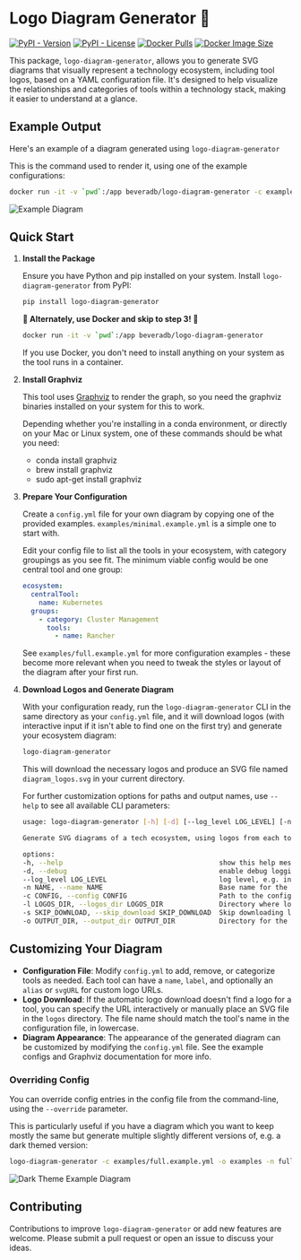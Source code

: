 # Logo Diagram Generator 🎨

[![PyPI - Version](https://img.shields.io/pypi/v/logo-diagram-generator)](https://pypi.org/project/logo-diagram-generator/)
[![PyPI - License](https://img.shields.io/pypi/l/logo-diagram-generator)](https://github.com/beveradb/logo-diagram-generator/blob/main/LICENSE)
[![Docker Pulls](https://img.shields.io/docker/pulls/beveradb/logo-diagram-generator)](https://hub.docker.com/r/beveradb/logo-diagram-generator)
[![Docker Image Size](https://img.shields.io/docker/image-size/beveradb/logo-diagram-generator)](https://hub.docker.com/r/beveradb/logo-diagram-generator)

This package, `logo-diagram-generator`, allows you to generate SVG diagrams that visually represent a technology ecosystem, including tool logos, based on a YAML configuration file. It's designed to help visualize the relationships and categories of tools within a technology stack, making it easier to understand at a glance.

## Example Output

Here's an example of a diagram generated using `logo-diagram-generator`

This is the command used to render it, using one of the example configurations:
```bash
docker run -it -v `pwd`:/app beveradb/logo-diagram-generator -c examples/full.example.yml -o examples -n full.example
```

![Example Diagram](examples/full.example_logos.png)

## Quick Start

1. **Install the Package**

   Ensure you have Python and pip installed on your system. Install `logo-diagram-generator` from PyPI:

   ```bash
   pip install logo-diagram-generator
   ```

   **🐳 Alternately, use Docker and skip to step 3! 🎉**
   ```bash
   docker run -it -v `pwd`:/app beveradb/logo-diagram-generator
   ```
   If you use Docker, you don't need to install anything on your system as the tool runs in a container.

2. **Install Graphviz**

   This tool uses [Graphviz](https://graphviz.org/) to render the graph, so you need the graphviz binaries installed on your system for this to work.

   Depending whether you're installing in a conda environment, or directly on your Mac or Linux system, one of these commands should be what you need:

   - conda install graphviz
   - brew install graphviz
   - sudo apt-get install graphviz

3. **Prepare Your Configuration**

   Create a `config.yml` file for your own diagram by copying one of the provided examples. `examples/minimal.example.yml` is a simple one to start with.
   
   Edit your config file to list all the tools in your ecosystem, with category groupings as you see fit. The minimum viable config would be one central tool and one group:

   ```yaml
   ecosystem:
     centralTool:
       name: Kubernetes
     groups:
       - category: Cluster Management
         tools:
           - name: Rancher
   ```

   See `examples/full.example.yml` for more configuration examples - these become more relevant when you need to tweak the styles or layout of the diagram after your first run.

4. **Download Logos and Generate Diagram**

   With your configuration ready, run the `logo-diagram-generator` CLI in the same directory as your `config.yml` file, and it will download logos (with interactive input if it isn't able to find one on the first try) and generate your ecosystem diagram:

   ```bash
   logo-diagram-generator
   ```

   This will download the necessary logos and produce an SVG file named `diagram_logos.svg` in your current directory.

   For further customization options for paths and output names, use `--help` to see all available CLI parameters:

   ```bash
   usage: logo-diagram-generator [-h] [-d] [--log_level LOG_LEVEL] [-n NAME] [-c CONFIG] [-l LOGOS_DIR] [-s SKIP_DOWNLOAD] [-o OUTPUT_DIR]

   Generate SVG diagrams of a tech ecosystem, using logos from each tool organised into groups around a central logo.

   options:
   -h, --help                                       show this help message and exit
   -d, --debug                                      enable debug logging, equivalent to --log_level=debug
   --log_level LOG_LEVEL                            log level, e.g. info, debug, warning (default: info)
   -n NAME, --name NAME                             Base name for the output SVG files.
   -c CONFIG, --config CONFIG                       Path to the configuration file.
   -l LOGOS_DIR, --logos_dir LOGOS_DIR              Directory where logos are stored.
   -s SKIP_DOWNLOAD, --skip_download SKIP_DOWNLOAD  Skip downloading logos before generating.
   -o OUTPUT_DIR, --output_dir OUTPUT_DIR           Directory for the output SVG diagram.
   ```

## Customizing Your Diagram

- **Configuration File**: Modify `config.yml` to add, remove, or categorize tools as needed. Each tool can have a `name`, `label`, and optionally an `alias` or `svgURL` for custom logo URLs.
- **Logo Download**: If the automatic logo download doesn't find a logo for a tool, you can specify the URL interactively or manually place an SVG file in the `logos` directory. The file name should match the tool's name in the configuration file, in lowercase.
- **Diagram Appearance**: The appearance of the generated diagram can be customized by modifying the `config.yml` file. See the example configs and Graphviz documentation for more info.

### Overriding Config

You can override config entries in the config file from the command-line, using the `--override` parameter.

This is particularly useful if you have a diagram which you want to keep mostly the same but generate multiple slightly different versions of, e.g. a dark themed version:

```bash
logo-diagram-generator -c examples/full.example.yml -o examples -n full.example.dark --override 'style.diagramBackgroundColor=#333333' --override 'style.groupLabelFontcolor=#ffffff' --override 'style.colorPalette=aqua,purple3,maroon3,orangered,yellow,lime,fuchsia,cornflower,peachpuff,forestgreen'
```

![Dark Theme Example Diagram](examples/full.example.dark_logos.png)

## Contributing

Contributions to improve `logo-diagram-generator` or add new features are welcome. Please submit a pull request or open an issue to discuss your ideas.
